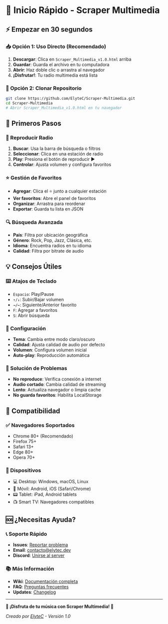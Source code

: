 # 🚀 Inicio Rápido - Scraper Multimedia

## ⚡ Empezar en 30 segundos

### 📥 Opción 1: Uso Directo (Recomendado)
1. **Descargar**: Clica en `Scraper_Multimedia_v1.0.html` arriba
2. **Guardar**: Guarda el archivo en tu computadora
3. **Abrir**: Haz doble clic o arrastra al navegador
4. **¡Disfrutar!**: Tu radio multimedia está lista

### 🔄 Opción 2: Clonar Repositorio
```bash
git clone https://github.com/ElyteC/Scraper-Multimedia.git
cd Scraper-Multimedia
# Abrir Scraper_Multimedia_v1.0.html en tu navegador
```

## 🎯 Primeros Pasos

### 🎵 Reproducir Radio
1. **Buscar**: Usa la barra de búsqueda o filtros
2. **Seleccionar**: Clica en una estación de radio
3. **Play**: Presiona el botón de reproducir ▶️
4. **Controlar**: Ajusta volumen y configura favoritos

### ⭐ Gestión de Favoritos
- **Agregar**: Clica el ⭐ junto a cualquier estación
- **Ver favoritos**: Abre el panel de favoritos
- **Organizar**: Arrastra para reordenar
- **Exportar**: Guarda tu lista en JSON

### 🔍 Búsqueda Avanzada
- **País**: Filtra por ubicación geográfica
- **Género**: Rock, Pop, Jazz, Clásica, etc.
- **Idioma**: Encuentra radios en tu idioma
- **Calidad**: Filtra por bitrate de audio

## 💡 Consejos Útiles

### ⌨️ Atajos de Teclado
- `Espacio`: Play/Pause
- `↑/↓`: Subir/Bajar volumen
- `→/←`: Siguiente/Anterior favorito
- `F`: Agregar a favoritos
- `S`: Abrir búsqueda

### 🔧 Configuración
- **Tema**: Cambia entre modo claro/oscuro
- **Calidad**: Ajusta calidad de audio por defecto
- **Volumen**: Configura volumen inicial
- **Auto-play**: Reproducción automática

### 🐛 Solución de Problemas
- **No reproduce**: Verifica conexión a internet
- **Audio cortado**: Cambia calidad de streaming
- **Lento**: Actualiza navegador o limpia cache
- **No guarda favoritos**: Habilita LocalStorage

## 📱 Compatibilidad

### ✅ Navegadores Soportados
- Chrome 80+ (Recomendado)
- Firefox 75+
- Safari 13+
- Edge 80+
- Opera 70+

### 📲 Dispositivos
- 💻 Desktop: Windows, macOS, Linux
- 📱 Móvil: Android, iOS (Safari/Chrome)
- 📟 Tablet: iPad, Android tablets
- 📺 Smart TV: Navegadores compatibles

## 🆘 ¿Necesitas Ayuda?

### 📞 Soporte Rápido
- **Issues**: [Reportar problema](https://github.com/ElyteC/Scraper-Multimedia/issues)
- **Email**: contacto@elytec.dev
- **Discord**: [Unirse al server](https://discord.gg/scraper-multimedia)

### 📚 Más Información
- **Wiki**: [Documentación completa](https://github.com/ElyteC/Scraper-Multimedia/wiki)
- **FAQ**: [Preguntas frecuentes](https://github.com/ElyteC/Scraper-Multimedia/wiki/FAQ)
- **Updates**: [Changelog](CHANGELOG.md)

---

**🎵 ¡Disfruta de tu música con Scraper Multimedia! 🎵**

*Creado por [ElyteC](https://github.com/ElyteC) - Versión 1.0*
